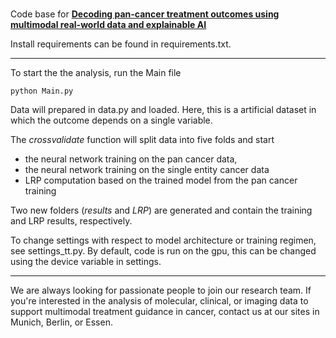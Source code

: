 # 
Code base for [**Decoding pan-cancer treatment outcomes using multimodal real-world data and explainable AI**](https://www.nature.com/articles/s43018-024-00891-1)

Install requirements can be found in requirements.txt.

---

To start the the analysis, run the Main file


```
python Main.py
```

Data will prepared in data.py and loaded. Here, this is a artificial dataset in which the outcome depends on a single variable.

The *crossvalidate* function will split data into five folds and start

- the neural network training on the pan cancer data, 
- the neural network training on the single entity cancer data
- LRP computation based on the trained model from the pan cancer training

Two new folders (*results* and *LRP*) are generated and contain the training and LRP results, respectively.




To change settings with respect to model architecture or training regimen, see settings_tt.py. By default, code is run on the gpu, this can be changed using the device variable in settings.



---

We are always looking for passionate people to join our research team. If you're interested in the analysis of  molecular, clinical, or imaging data to support multimodal treatment guidance in cancer, contact us at our sites in Munich, Berlin, or Essen.



